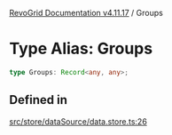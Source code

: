[RevoGrid Documentation v4.11.17](README.md) / Groups

# Type Alias: Groups

```ts
type Groups: Record<any, any>;
```

## Defined in

[src/store/dataSource/data.store.ts:26](https://github.com/revolist/revogrid/blob/0844b37dbe4827c0b3ffa78b88f276b83e0fed00/src/store/dataSource/data.store.ts#L26)
